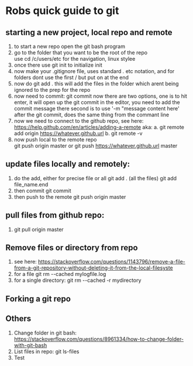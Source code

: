 # Robs quick guide to git 

## starting a new project, local repo and remote
1. to start a new repo open the git bash program
2. go to the folder that you want to be the root of the repo    
    use cd /c/users/etc for the navigation, linux stylee
3. once there use git init to initialize init
4. now make your .gitignore file, uses standard *.* etc notation, and for folders dont use the first / but put on at the end
5. now do 
    git add .
    this will add the files in the folder which arent being ignored to the prep for the repo
6. now need to commit:
    git commit
        now there are two options, 
            one is to hit enter, it will open up the git commit in the editor, you need to add the commit message there
            second is to use '-m "message content here' after the git commit, does the same thing from the commant line
7. now we need to connect to the github repo, see here:
    https://help.github.com/en/articles/adding-a-remote
    aka:
        a. git remote add origin https://whatever.github.url
        b. git remote -v
8. now push local to the remote repo    
    git push origin master
        or
    git push https://whatever.github.url master

## update files locally and remotely:

1. do the add, either for precise file or all
    git add .       (all the files)
    git add file_name.end
2. then commit
    git commit
3. then push to the remote
    git push origin master

## pull files from github repo:

1. git pull origin master

## Remove files or directory from repo

1. see here: https://stackoverflow.com/questions/1143796/remove-a-file-from-a-git-repository-without-deleting-it-from-the-local-filesyste
2. for a file
    git rm --cached mylogfile.log
3. for a single directory:
    git rm --cached -r mydirectory

## Forking a git repo

## Others

1. Change folder in git bash:
    https://stackoverflow.com/questions/8961334/how-to-change-folder-with-git-bash
2. List files in repo:
    git ls-files 
3. Test 